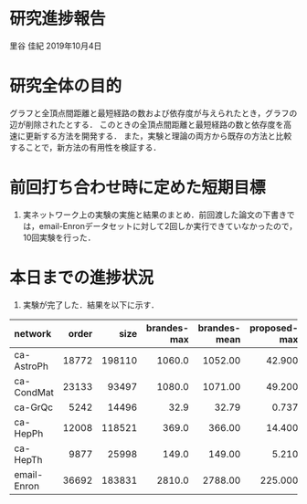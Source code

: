 研究進捗報告
================
里谷 佳紀
2019年10月4日

# 研究全体の目的

グラフと全頂点間距離と最短経路の数および依存度が与えられたとき，グラフの辺が削除されたとする．
このときの全頂点間距離と最短経路の数と依存度を高速に更新する方法を開発する．
また，実験と理論の両方から既存の方法と比較することで，新方法の有用性を検証する．

# 前回打ち合わせ時に定めた短期目標

1.  実ネットワーク上の実験の実施と結果のまとめ．前回渡した論文の下書きでは，email-Enronデータセットに対して2回しか実行できていなかったので，10回実験を行った．

# 本日までの進捗状況

1.  実験が完了した．結果を以下に示す．

| network     | order |   size | brandes-max | brandes-mean | proposed-max | proposed-mean |
| :---------- | ----: | -----: | ----------: | -----------: | -----------: | ------------: |
| ca-AstroPh  | 18772 | 198110 |      1060.0 |      1052.00 |       42.900 |        17.530 |
| ca-CondMat  | 23133 |  93497 |      1080.0 |      1071.00 |       49.200 |        11.636 |
| ca-GrQc     |  5242 |  14496 |        32.9 |        32.79 |        0.737 |         0.376 |
| ca-HepPh    | 12008 | 118521 |       369.0 |       366.00 |       14.400 |         5.769 |
| ca-HepTh    |  9877 |  25998 |       149.0 |       149.00 |        5.210 |         2.441 |
| email-Enron | 36692 | 183831 |      2810.0 |      2788.00 |      225.000 |        67.302 |

